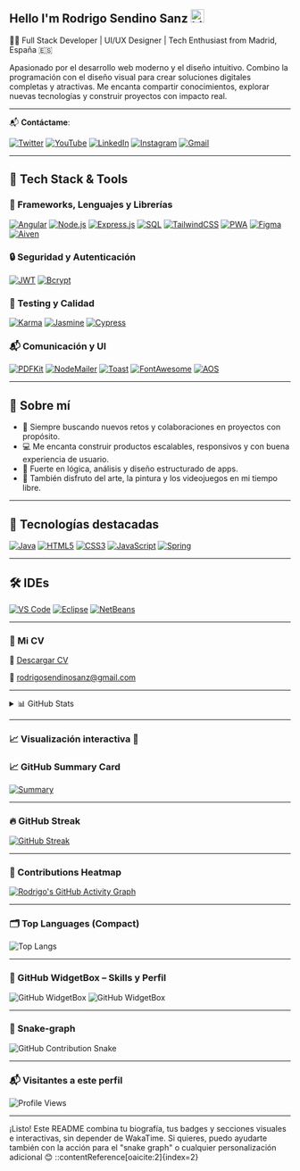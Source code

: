## Hello I'm Rodrigo Sendino Sanz <img src="https://user-images.githubusercontent.com/1303154/88677602-1635ba80-d120-11ea-84d8-d263ba5fc3c0.gif" width="24" alt="hi">

👨‍💻 Full Stack Developer | UI/UX Designer | Tech Enthusiast from Madrid, España 🇪🇸

Apasionado por el desarrollo web moderno y el diseño intuitivo. Combino la programación con el diseño visual para crear soluciones digitales completas y atractivas. Me encanta compartir conocimientos, explorar nuevas tecnologías y construir proyectos con impacto real.

---

📬 **Contáctame**:

[![Twitter](https://img.shields.io/badge/-@rodrigosendino-1ca0f1?style=flat&labelColor=1ca0f1&logo=twitter&logoColor=white)](https://twitter.com/rodrigosendino)
[![YouTube](https://img.shields.io/badge/-RodrigoSendinoSanz-e74c3c?style=flat&labelColor=e74c3c&logo=youtube&logoColor=white)](https://www.youtube.com/channel/UCWkZeTUDucGmgGVMtmaFMag)
[![LinkedIn](https://img.shields.io/badge/-RodrigoSendinoSanz-0e76a8?style=flat&labelColor=0e76a8&logo=linkedin&logoColor=white)](https://www.linkedin.com/in/rodrigo-sendino-sanz-27a3a0100/)
[![Instagram](https://img.shields.io/badge/-@rodrigosendinosanz-e84393?style=flat&labelColor=e84393&logo=instagram&logoColor=white)](https://instagram.com/rodrigosendinosanz)
[![Gmail](https://img.shields.io/badge/-rodrigosendinosanz-c0392b?style=flat&labelColor=c0392b&logo=gmail&logoColor=white)](mailto:rodrigosendinosanz@gmail.com)

---

## 🚀 Tech Stack & Tools

### 🧠 Frameworks, Lenguajes y Librerías

[![Angular](https://img.shields.io/badge/Angular-19-red?style=for-the-badge&logo=angular&logoColor=white)](#)
[![Node.js](https://img.shields.io/badge/Node.js-339933?style=for-the-badge&logo=node.js&logoColor=white)](#)
[![Express.js](https://img.shields.io/badge/Express.js-000000?style=for-the-badge&logo=express&logoColor=white)](#)
[![SQL](https://img.shields.io/badge/SQL-003B57?style=for-the-badge&logo=mysql&logoColor=white)](#)
[![TailwindCSS](https://img.shields.io/badge/Tailwind_CSS-38b2ac?style=for-the-badge&logo=tailwind-css&logoColor=white)](#)
[![PWA](https://img.shields.io/badge/PWA-5A0FC8?style=for-the-badge&logo=pwa&logoColor=white)](#)
[![Figma](https://img.shields.io/badge/Figma-F24E1E?style=for-the-badge&logo=figma&logoColor=white)](#)
[![Aiven](https://img.shields.io/badge/Aiven-FF5151?style=for-the-badge&logo=aiven&logoColor=white)](#)

### 🔒 Seguridad y Autenticación

[![JWT](https://img.shields.io/badge/JWT-000000?style=for-the-badge&logo=jsonwebtokens&logoColor=white)](#)
[![Bcrypt](https://img.shields.io/badge/Bcrypt-0033A0?style=for-the-badge&logo=passbolt&logoColor=white)](#)

### 🧪 Testing y Calidad

[![Karma](https://img.shields.io/badge/Karma-9933CC?style=for-the-badge&logo=karma&logoColor=white)](#)
[![Jasmine](https://img.shields.io/badge/Jasmine-8A4182?style=for-the-badge&logo=jasmine&logoColor=white)](#)
[![Cypress](https://img.shields.io/badge/Cypress-17202C?style=for-the-badge&logo=cypress&logoColor=white)](#)

### 📬 Comunicación y UI

[![PDFKit](https://img.shields.io/badge/PDFKit-FF9900?style=for-the-badge&logo=adobeacrobatreader&logoColor=white)](#)
[![NodeMailer](https://img.shields.io/badge/NodeMailer-0072C6?style=for-the-badge&logo=gmail&logoColor=white)](#)
[![Toast](https://img.shields.io/badge/ngx--sonner-5A67D8?style=for-the-badge&logo=notion&logoColor=white)](#)
[![FontAwesome](https://img.shields.io/badge/Font_Awesome-339AF0?style=for-the-badge&logo=fontawesome&logoColor=white)](#)
[![AOS](https://img.shields.io/badge/AOS-6f42c1?style=for-the-badge&logo=aerlingus&logoColor=white)](#)

---

## 💬 Sobre mí

- 🔁 Siempre buscando nuevos retos y colaboraciones en proyectos con propósito.
- 💻 Me encanta construir productos escalables, responsivos y con buena experiencia de usuario.
- 🧠 Fuerte en lógica, análisis y diseño estructurado de apps.
- 🎨 También disfruto del arte, la pintura y los videojuegos en mi tiempo libre.

---

## 🧠 Tecnologías destacadas

[![Java](https://img.shields.io/badge/Java-ED8B00?style=for-the-badge&logo=openjdk&logoColor=white)](#)
[![HTML5](https://img.shields.io/badge/HTML5-E34F26?style=for-the-badge&logo=html5&logoColor=white)](#)
[![CSS3](https://img.shields.io/badge/CSS3-1572B6?style=for-the-badge&logo=css3&logoColor=white)](#)
[![JavaScript](https://img.shields.io/badge/JavaScript-F7DF1E?style=for-the-badge&logo=javascript&logoColor=black)](#)
[![Spring](https://img.shields.io/badge/Spring-6DB33F?style=for-the-badge&logo=spring&logoColor=white)](#)

---

## 🛠 IDEs

[![VS Code](https://img.shields.io/badge/VS_Code-007ACC?style=for-the-badge&logo=visualstudiocode&logoColor=white)](#)
[![Eclipse](https://img.shields.io/badge/Eclipse-2C2255?style=for-the-badge&logo=eclipseide&logoColor=white)](#)
[![NetBeans](https://img.shields.io/badge/NetBeans-1B6AC6?style=for-the-badge&logo=apachenetbeanside&logoColor=white)](#)

---

### 📎 Mi CV

📄 [Descargar CV](https://github.com/RodrigoSendinoSanz/RodrigoSendinoSanz/blob/main/CV-RodrigoSendinoSanz.pdf)

📧 rodrigosendinosanz@gmail.com

---

<details>
  <summary>📊 GitHub Stats</summary>

![Rodrigo's GitHub Stats](https://github-readme-stats.vercel.app/api?username=rodrigosendinosanz&show_icons=true&theme=radical)

![Top Languages](https://github-readme-stats.vercel.app/api/top-langs/?username=rodrigosendinosanz&layout=compact&theme=tokyonight)

</details>

---

### 📈 Visualización interactiva 🎨

### 📈 GitHub Summary Card

[![Summary](https://github-profile-summary-cards.vercel.app/api/cards/profile-details?username=RodrigoSendinoSanz&theme=tokyonight)](https://github.com/RodrigoSendinoSanz)

---

### 🔥 GitHub Streak

[![GitHub Streak](https://streak-stats.demolab.com?user=RodrigoSendinoSanz&theme=tokyonight&hide_border=true&date_format=M%20j%5B%2C%20Y%5D)](https://git.io/streak-stats)

---

### 🧱 Contributions Heatmap

[![Rodrigo's GitHub Activity Graph](https://github-readme-activity-graph.vercel.app/graph?username=RodrigoSendinoSanz&bg_color=1a1b27&color=8b5cf6&line=22d3ee&point=facc15&area=true&hide_border=true)](https://github.com/RodrigoSendinoSanz)

---

### 🗂 Top Languages (Compact)

![Top Langs](https://github-readme-stats.vercel.app/api/top-langs/?username=RodrigoSendinoSanz&layout=compact&theme=gruvbox&hide_border=true)

---

### 🌟 GitHub WidgetBox – Skills y Perfil

![GitHub WidgetBox](https://github-widgetbox.vercel.app/api/skills?frameworks=angular,express,tailwind&tools=nodejs,git&software=vscode&includeNames=true&theme=darkmode)
![GitHub WidgetBox](https://github-widgetbox.vercel.app/api/profile?username=RodrigoSendinoSanz&data=followers,repositories,stars,commits&theme=nautilus)

---

### 🐍 Snake‑graph

<picture>
  <source media="(prefers-color-scheme: dark)" srcset="output/github-contribution-grid-snake-dark.svg" />
  <source media="(prefers-color-scheme: light)" srcset="output/github-contribution-grid-snake.svg" />
  <img alt="GitHub Contribution Snake" src="output/github-contribution-grid-snake.svg" />
</picture>

---

### 📬 Visitantes a este perfil

![Profile Views](https://komarev.com/ghpvc/?username=RodrigoSendinoSanz&style=flat-square)

---

¡Listo! Este README combina tu biografía, tus badges y secciones visuales e interactivas, sin depender de WakaTime. Si quieres, puedo ayudarte también con la acción para el "snake graph" o cualquier personalización adicional 😊
::contentReference[oaicite:2]{index=2}

